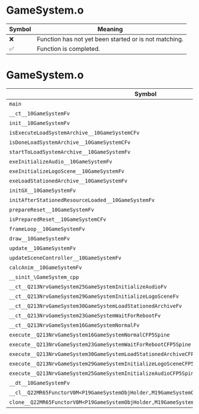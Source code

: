 # GameSystem.o
| Symbol | Meaning 
| ------------- | ------------- 
| :x: | Function has not yet been started or is not matching. 
| :white_check_mark: | Function is completed. 


# GameSystem.o
| Symbol | Decompiled? |
| ------------- | ------------- |
| `main` | :white_check_mark: |
| `__ct__10GameSystemFv` | :x: |
| `init__10GameSystemFv` | :x: |
| `isExecuteLoadSystemArchive__10GameSystemCFv` | :x: |
| `isDoneLoadSystemArchive__10GameSystemCFv` | :x: |
| `startToLoadSystemArchive__10GameSystemFv` | :x: |
| `exeInitializeAudio__10GameSystemFv` | :x: |
| `exeInitializeLogoScene__10GameSystemFv` | :x: |
| `exeLoadStationedArchive__10GameSystemFv` | :x: |
| `initGX__10GameSystemFv` | :x: |
| `initAfterStationedResourceLoaded__10GameSystemFv` | :x: |
| `prepareReset__10GameSystemFv` | :x: |
| `isPreparedReset__10GameSystemCFv` | :x: |
| `frameLoop__10GameSystemFv` | :x: |
| `draw__10GameSystemFv` | :x: |
| `update__10GameSystemFv` | :x: |
| `updateSceneController__10GameSystemFv` | :x: |
| `calcAnim__10GameSystemFv` | :x: |
| `__sinit_\GameSystem_cpp` | :x: |
| `__ct__Q213NrvGameSystem25GameSystemInitializeAudioFv` | :x: |
| `__ct__Q213NrvGameSystem29GameSystemInitializeLogoSceneFv` | :x: |
| `__ct__Q213NrvGameSystem30GameSystemLoadStationedArchiveFv` | :x: |
| `__ct__Q213NrvGameSystem23GameSystemWaitForRebootFv` | :x: |
| `__ct__Q213NrvGameSystem16GameSystemNormalFv` | :x: |
| `execute__Q213NrvGameSystem16GameSystemNormalCFP5Spine` | :x: |
| `execute__Q213NrvGameSystem23GameSystemWaitForRebootCFP5Spine` | :x: |
| `execute__Q213NrvGameSystem30GameSystemLoadStationedArchiveCFP5Spine` | :x: |
| `execute__Q213NrvGameSystem29GameSystemInitializeLogoSceneCFP5Spine` | :x: |
| `execute__Q213NrvGameSystem25GameSystemInitializeAudioCFP5Spine` | :x: |
| `__dt__10GameSystemFv` | :x: |
| `__cl__Q22MR65FunctorV0M<P19GameSystemObjHolder,M19GameSystemObjHolderFPCvPv_v>CFv` | :x: |
| `clone__Q22MR65FunctorV0M<P19GameSystemObjHolder,M19GameSystemObjHolderFPCvPv_v>CFP7JKRHeap` | :x: |
